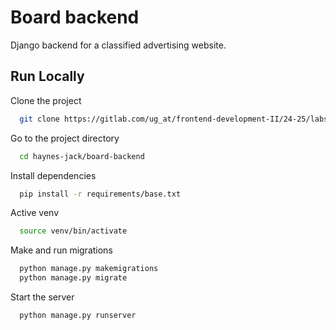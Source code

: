 
# Board backend

Django backend for a classified advertising website.

## Run Locally

Clone the project

```bash
  git clone https://gitlab.com/ug_at/frontend-development-II/24-25/labs/haynes-jack
```

Go to the project directory

```bash
  cd haynes-jack/board-backend
```

Install dependencies

```bash
  pip install -r requirements/base.txt
```

Active venv

```bash
  source venv/bin/activate
```

Make and run migrations

```bash
  python manage.py makemigrations
  python manage.py migrate
```

Start the server

```bash
  python manage.py runserver
```
